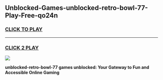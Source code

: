 
## Unblocked-Games-unblocked-retro-bowl-77-Play-Free-qo24n
<h3>
<a href="https://premium76.site?title=unblocked-retro-bowl-77&ref=20M">CLICK TO PLAY</a></h3>
<hr>

<h3>
<a href="https://premium76.site?title=unblocked-retro-bowl-77&ref=20M">CLICK 2 PLAY</a>
  
</h3>

<a href="https://premium76.site?title=unblocked-retro-bowl-77&ref=19M"><img src="https://clearcache.store/games.png"></a>


**unblocked-retro-bowl-77 games unblocked: Your Gateway to Fun and Accessible Online Gaming**
